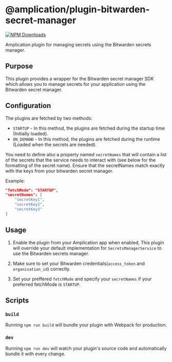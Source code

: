 # @amplication/plugin-bitwarden-secret-manager

[![NPM Downloads](https://img.shields.io/npm/dt/plugin-{your-plugin-name})](https://www.npmjs.com/package/plugin-{your-plugin-name})

Amplication plugin for managing secrets using the Bitwarden secrets manager.

## Purpose

This plugin provides a wrapper for the Bitwarden secret manager SDK which allows you to manage
secrets for your application using the Bitwarden secret manager.

## Configuration

The plugins are fetched by two methods:

- `STARTUP` - In this method, the plugins are fetched during the startup time (Initially loaded).
- `ON_DEMAND` - In this method, the plugins are fetched during the runtime (Loaded when the secrets are needed).

You need to define also a property named `secretNames` that will contain a list of the secrets that the service needs to interact with (see below for the formatting of the secret name).
Ensure that the secretNames match exactly with the keys from your bitwarden secret manager.

Example:

```json
"fetchMode": "STARTUP",
"secretNames": [
    "secretKey1",
    "secretKey2",
    "secretKey3"
]

```
## Usage

1. Enable the plugin from your Amplication app
when enabled, This plugin will override your default implementation for `SecretsManagerService` to use the Bitwarden secrets manager.

2. Make sure to set your Bitwarden credentials(`access_token` and `organisation_id`) correctly.

3. Set your preffered `fetchMode` and specify your `secretNames` if your preferred fetchMode is `STARTUP`.


## Scripts

### `build`

Running `npm run build` will bundle your plugin with Webpack for production.

### `dev`

Running `npm run dev` will watch your plugin's source code and automatically bundle it with every change.



